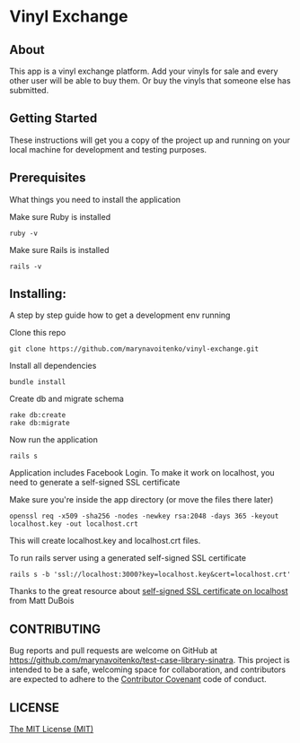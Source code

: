 # Vinyl Exchange

## About
This app is a vinyl exchange platform. Add your vinyls for sale and every other user will be able to buy them. Or buy the vinyls that someone else has submitted.

## Getting Started
These instructions will get you a copy of the project up and running on your local machine for development and testing purposes.

## Prerequisites
What things you need to install the application

Make sure Ruby is installed

```
ruby -v
```

Make sure Rails is installed

```
rails -v
```

## Installing:
A step by step guide how to get a development env running

Clone this repo

```
git clone https://github.com/marynavoitenko/vinyl-exchange.git
```

Install all dependencies

```
bundle install
```

Create db and migrate schema

```
rake db:create
rake db:migrate
```

Now run the application

```
rails s
```

Application includes Facebook Login. To make it work on localhost, you need to generate a self-signed SSL certificate

Make sure you're inside the app directory (or move the files there later)

```
openssl req -x509 -sha256 -nodes -newkey rsa:2048 -days 365 -keyout localhost.key -out localhost.crt
```

This will create localhost.key and localhost.crt files.

To run rails server using a generated self-signed SSL certificate

```
rails s -b 'ssl://localhost:3000?key=localhost.key&cert=localhost.crt'
```

Thanks to the great resource about [self-signed SSL certificate on localhost](https://www.devmynd.com/blog/rails-local-development-https-using-self-signed-ssl-certificate/) from Matt DuBois

## CONTRIBUTING
Bug reports and pull requests are welcome on GitHub at https://github.com/marynavoitenko/test-case-library-sinatra. This project is intended to be a safe, welcoming space for collaboration, and contributors are expected to adhere to the [Contributor Covenant](http://contributor-covenant.org) code of conduct.

## LICENSE

[The MIT License (MIT)](https://github.com/marynavoitenko/test-case-library-sinatra/blob/master/LICENSE.md)
